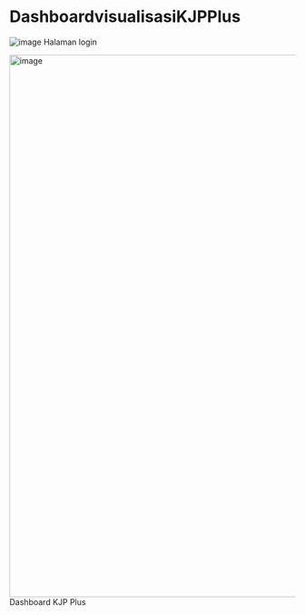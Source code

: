 ﻿# DashboardvisualisasiKJPPlus
![image](https://github.com/user-attachments/assets/73ad0634-54bd-4a06-b39c-f5ad586fdee3)
Halaman login

<img width="954" alt="image" src="https://github.com/user-attachments/assets/10c0b6af-72a6-453d-a96b-6d7deb207e8d">
Dashboard KJP Plus
